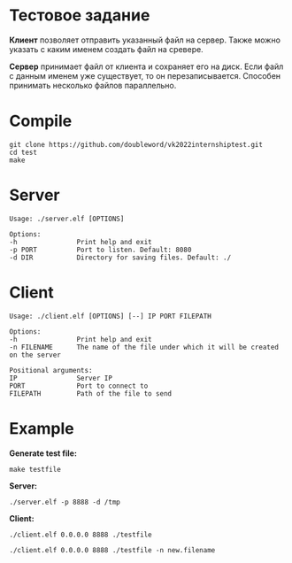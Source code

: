 # Тестовое задание
**Клиент** позволяет отправить указанный файл на сервер. Также можно указать с каким именем создать файл на сревере.

**Сервер** принимает файл от клиента и сохраняет его на диск. Если файл с данным именем уже существует, то он перезаписывается. Способен принимать несколько файлов параллельно.    

# Compile
```
git clone https://github.com/doubleword/vk2022internshiptest.git
cd test
make
```

# Server
```
Usage: ./server.elf [OPTIONS]

Options:
-h               Print help and exit
-p PORT          Port to listen. Default: 8080
-d DIR           Directory for saving files. Default: ./
```
# Client
```
Usage: ./client.elf [OPTIONS] [--] IP PORT FILEPATH

Options:
-h               Print help and exit
-n FILENAME      The name of the file under which it will be created on the server

Positional arguments:
IP               Server IP
PORT             Port to connect to
FILEPATH         Path of the file to send
```

# Example
**Generate test file:**
```
make testfile 
```
**Server:**
```
./server.elf -p 8888 -d /tmp
```

**Client:**
```
./client.elf 0.0.0.0 8888 ./testfile

./client.elf 0.0.0.0 8888 ./testfile -n new.filename
```

